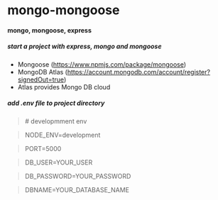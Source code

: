# mongo-mongoose
#### mongo, mongoose, express

##### start a project with express, mongo and mongoose
* Mongoose (https://www.npmjs.com/package/mongoose)
* MongoDB Atlas (https://account.mongodb.com/account/register?signedOut=true)
* Atlas provides Mongo DB cloud

##### add .env file to project directory
> \# developmment env

> NODE_ENV=development

> PORT=5000

> DB_USER=YOUR_USER

> DB_PASSWORD=YOUR_PASSWORD

> DBNAME=YOUR_DATABASE_NAME

